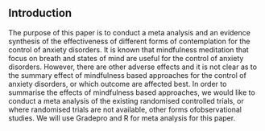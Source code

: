 
## Introduction

The purpose of this paper is to conduct a meta analysis and an evidence synthesis of the effectiveness of different forms of contemplation for the control of anxiety disorders. It is known that mindfulness meditation that focus on breath and states of mind are useful for the control of anxiety disorders. However, there are other adverse effects and it is not clear as to the summary effect of mindfulness based approaches for the control of anxiety disorders, or which outcome are affected best. In order to summarise the effects of mindfulness based approaches, we would like to conduct a meta analysis of the existing randomised controlled trials, or where randomised trials are not available, other forms ofobservational studies. We will use Gradepro and R for meta analysis for this paper. 
